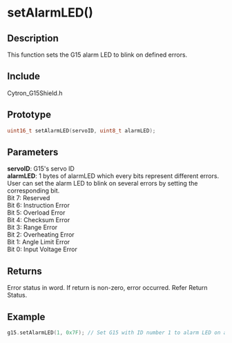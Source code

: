 # setAlarmLED() #

## Description ##
This function sets the G15 alarm LED to blink on defined errors.

## Include ##
Cytron_G15Shield.h

## Prototype ##
```c
uint16_t setAlarmLED(servoID, uint8_t alarmLED);
```

## Parameters ##
**servoID**: G15's servo ID<br/>
**alarmLED**: 1 bytes of alarmLED which every bits represent different errors. User can set the alarm LED to blink on several errors by setting the corresponding bit.<br/>
Bit 7: Reserved<br/>
Bit 6: Instruction Error<br/>
Bit 5: Overload Error<br/>
Bit 4: Checksum Error<br/>
Bit 3: Range Error<br/>
Bit 2: Overheating Error<br/>
Bit 1: Angle Limit Error<br/>
Bit 0: Input Voltage Error

## Returns ##
Error status in word. If return is non-zero, error occurred. Refer Return Status.

## Example ##
```c
g15.setAlarmLED(1, 0x7F); // Set G15 with ID number 1 to alarm LED on all errors
```